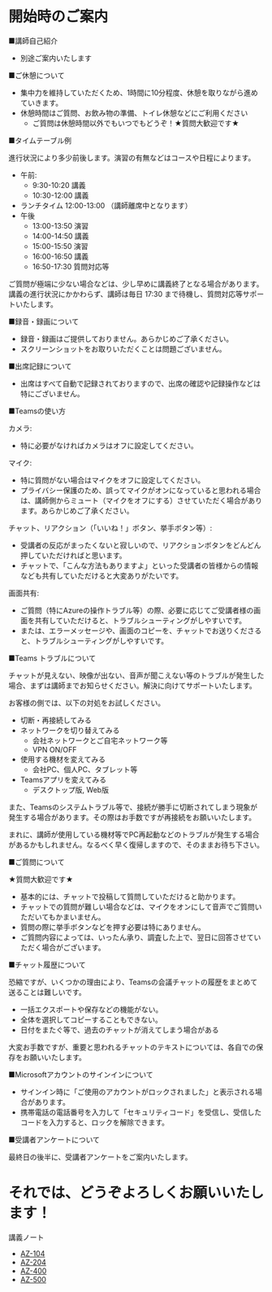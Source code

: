 # 開始時のご案内

■講師自己紹介

- 別途ご案内いたします

■ご休憩について

- 集中力を維持していただくため、1時間に10分程度、休憩を取りながら進めていきます。
- 休憩時間はご質問、お飲み物の準備、トイレ休憩などにご利用ください
  - ご質問は休憩時間以外でもいつでもどうぞ！★質問大歓迎です★

■タイムテーブル例

進行状況により多少前後します。演習の有無などはコースや日程によります。

- 午前:
  - 9:30-10:20 講義
  - 10:30-12:00 講義
- ランチタイム 12:00-13:00 （講師離席中となります）
- 午後
  - 13:00-13:50 演習
  - 14:00-14:50 講義
  - 15:00-15:50 演習
  - 16:00-16:50 講義
  - 16:50-17:30 質問対応等

ご質問が極端に少ない場合などは、少し早めに講義終了となる場合があります。講義の進行状況にかかわらず、講師は毎日 17:30 まで待機し、質問対応等サポートいたします。

■録音・録画について

- 録音・録画はご提供しておりません。あらかじめご了承ください。
- スクリーンショットをお取りいただくことは問題ございません。

■出席記録について

- 出席はすべて自動で記録されておりますので、出席の確認や記録操作などは特にございません。

■Teamsの使い方

カメラ:

- 特に必要がなければカメラはオフに設定してください。

マイク:

- 特に質問がない場合はマイクをオフに設定してください。
- プライバシー保護のため、誤ってマイクがオンになっていると思われる場合は、講師側からミュート（マイクをオフにする）させていただく場合があります。あらかじめご了承ください。

チャット、リアクション（「いいね！」ボタン、挙手ボタン等）:

- 受講者の反応がまったくないと寂しいので、リアクションボタンをどんどん押していただければと思います。
- チャットで、「こんな方法もありますよ」といった受講者の皆様からの情報なども共有していただけると大変ありがたいです。

画面共有:

- ご質問（特にAzureの操作トラブル等）の際、必要に応じてご受講者様の画面を共有していただけると、トラブルシューティングがしやすいです。
- または、エラーメッセージや、画面のコピーを、チャットでお送りくださると、トラブルシューティングがしやすいです。

■Teams トラブルについて

チャットが見えない、映像が出ない、音声が聞こえない等のトラブルが発生した場合、まずは講師までお知らせください。解決に向けてサポートいたします。

お客様の側では、以下の対処をお試しください。

- 切断・再接続してみる
- ネットワークを切り替えてみる
  - 会社ネットワークとご自宅ネットワーク等
  - VPN ON/OFF
- 使用する機材を変えてみる
  - 会社PC、個人PC、タブレット等
- Teamsアプリを変えてみる
  - デスクトップ版, Web版

また、Teamsのシステムトラブル等で、接続が勝手に切断されてしまう現象が発生する場合があります。その際はお手数ですが再接続をお願いいたします。

まれに、講師が使用している機材等でPC再起動などのトラブルが発生する場合があるかもしれません。なるべく早く復帰しますので、そのままお待ち下さい。

■ご質問について

★質問大歓迎です★

- 基本的には、チャットで投稿して質問していただけると助かります。
- チャットでの質問が難しい場合などは、マイクをオンにして音声でご質問いただいてもかまいません。
- 質問の際に挙手ボタンなどを押す必要は特にありません。
- ご質問内容によっては、いったん承り、調査した上で、翌日に回答させていただく場合がございます。

■チャット履歴について

恐縮ですが、いくつかの理由により、Teamsの会議チャットの履歴をまとめて送ることは難しいです。

- 一括エクスポートや保存などの機能がない。
- 全体を選択してコピーすることもできない。
- 日付をまたぐ等で、過去のチャットが消えてしまう場合がある

大変お手数ですが、重要と思われるチャットのテキストについては、各自での保存をお願いいたします。

■Microsoftアカウントのサインインについて

- サインイン時に「ご使用のアカウントがロックされました」と表示される場合があります。
- 携帯電話の電話番号を入力して「セキュリティコード」を受信し、受信したコードを入力すると、ロックを解除できます。

■受講者アンケートについて

最終日の後半に、受講者アンケートをご案内いたします。

# それでは、どうぞよろしくお願いいたします！

講義ノート
- [AZ-104](AZ-104/README.md)
- [AZ-204](AZ-204/README.md)
- [AZ-400](AZ-400/README.md)
- [AZ-500](AZ-500/README.md)
